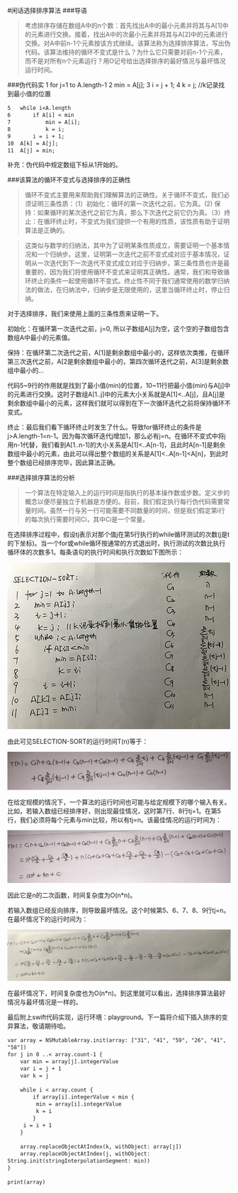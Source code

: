 #闲话选择排序算法
###导语
> 考虑排序存储在数组A中的n个数：首先找出A中的最小元素并将其与A[1]中的元素进行交换。接着，找出A中的次最小元素并将其与A[2]中的元素进行交换。对A中前n-1个元素按该方式继续。该算法称为选择排序算法，写出伪代码。该算法维持的循环不变式是什么？为什么它只需要对前n-1个元素，而不是对所有n个元素运行？用O记号给出选择排序的最好情况与最坏情况运行时间。

###伪代码实
	1 for j=1 to A.length-1
	2	min = A[j];
	3	i = j + 1;
	4	k = j;  //k记录找到最小值的位置
		
	5	while i<A.length 
	6		if A[i] < min
	7			min = A[i];
	8			k = i;
	9		i = i + 1;
	10	A[k] = A[j];
	11	A[j] = min;
补充：伪代码中规定数组下标从1开始的。

###该算法的循环不变式与选择排序的正确性
> 循环不变式主要用来帮助我们理解算法的正确性。关于循环不变式，我们必须证明三条性质：（1）初始化：循环的第一次迭代之前，它为真。(2) 保持：如果循环的某次迭代之前它为真，那么下次迭代之前它仍为真。（3）终止：在循环终止时，不变式为我们提供一个有用的性质，该性质有助于证明算法是正确的。

>这类似与数学的归纳法，其中为了证明某条性质成立，需要证明一个基本情况和一个归纳步。这里，证明第一次迭代之前不变式成对应于基本情况，证明从一次迭代到下一次迭代不变式成立对应于归纳步。第三条性质也许是最重要的，因为我们将使用循环不变式来证明其正确性。通常，我们和导致循环终止的条件一起使用循环不变式。终止性不同于我们通常使用的数学归纳法的做法，在归纳法中，归纳步是无限使用的，这里当循环终止时，停止归纳。

对于选择排序，我们来使用上面的三条性质来证明一下。

初始化：在循环第一次迭代之前，j=0, 所以子数组A[j]为空，这个空的子数组包含数组A中最小的元素值。

保持：在循环第二次迭代之前，A[1]是剩余数组中最小的，这样依次类推，在循环第三次迭代之前，A[2是剩余数组中最小的，第四次循环迭代之前，A[3]是剩余数组中最小的...

代码5~9行的作用就是找到了最小值(min)的位置，10~11行把最小值(min)与A[j]中的元素进行交换。这时子数组A[1..j]中的元素大小关系就是A[1]<..A[j]，且A[j]是剩余数组中最小的元素，这样我们就可以得到在下一次循环迭代之前将保持循环不变式。

终止：最后我们看下循环终止时发生了什么。导致for循环终止的条件是j>A.length-1=n-1。因为每次循环迭代j增加1，那么必有j=n。在循环不变式中将j用n-1代替，我们看到A[1..n-1]的大小关系是A[1]<..A[n-1]，且此时A[n-1]是剩余数组中最小的元素，由此可以得出整个数组的关系是A[1]<..A[n-1]<A[n]，到此时整个数组已经排序完毕，因此算法正确。

###选择排序算法的分析
> 一个算法在特定输入上的运行时间是指执行的基本操作数或步数。定义步的概念以便尽量独立于机器是方便的。目前，我们假定执行每行伪代码需要常量时间。虽然一行与另一行可能需要不同数量的时间，但是我们假定第i行的每次执行需要时间Ci，其中Ci是一个常量。

在选择排序过程中，假设tj表示对那个值j在第5行执行的while循环测试的次数(j是t的下坐标)。当一个for或while循环按通常的方式退出时，执行测试的次数比执行循环体的次数多1。每条语句的执行时间和执行次数如下图所示：

![selection-sort-01](https://github.com/guoshimeihua/Selection-Sort/blob/master/selection-sort-01.jpg)

由此可见SELECTION-SORT的运行时间T(n)等于：

![selection-sort-01](https://github.com/guoshimeihua/Selection-Sort/blob/master/selection-sort-02.jpg)

在给定规模的情况下，一个算法的运行时间也可能与给定规模下的哪个输入有关。比如，若输入数组已经排序好，则出现最佳情况，这时第7行、8行tj=1。在第5行，我们必须将每个元素与min比较，所以有tj=n。该最佳情况的运行时间为：

![selection-sort-01](https://github.com/guoshimeihua/Selection-Sort/blob/master/selection-sort-03.jpg)

因此它是n的二次函数，时间复杂度为O(n*n)。

若输入数组已经反向排序，则导致最坏情况。这个时候第5、6、7、8、9行tj=n。在最坏情况下的运行时间为：

![selection-sort-01](https://github.com/guoshimeihua/Selection-Sort/blob/master/selection-sort-04.jpg)

在最坏情况下，时间复杂度也为O(n*n)。到这里就可以看出，选择排序算法最好情况与最坏情况是一样的。

最后附上swift代码实现，运行环境：playground。下一篇将介绍下插入排序的变异算法，敬请期待哈。

	var array = NSMutableArray.init(array: ["31", "41", "59", "26", "41", "58"])
	for j in 0 ..< array.count-1 {
    	var min = array[j].integerValue
    	var i = j + 1
    	var k = j
    
    	while i < array.count {
        	if array[i].integerValue < min {
           	 min = array[i].integerValue
           	 k = i
        	}
       	 i = i + 1
    	}
    
    	array.replaceObjectAtIndex(k, withObject: array[j])
    	array.replaceObjectAtIndex(j, withObject: String.init(stringInterpolationSegment: min))
	}

	print(array)

